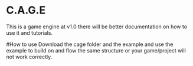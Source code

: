 # C.A.G.E
This is a game engine at v1.0 there will be better documentation on how to use it and tutorials.

#How to use
Download the cage folder and the example and use the example to build on and flow the same structure or your game/project will not work correctly.
